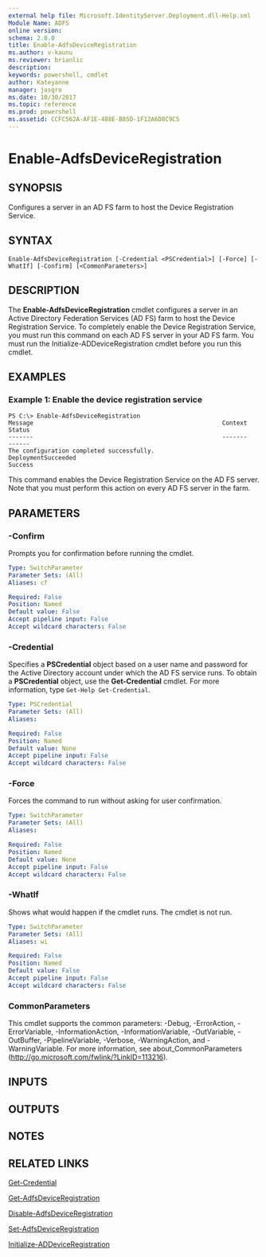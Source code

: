 ```yaml
---
external help file: Microsoft.IdentityServer.Deployment.dll-Help.xml
Module Name: ADFS
online version: 
schema: 2.0.0
title: Enable-AdfsDeviceRegistration
ms.author: v-kaunu
ms.reviewer: brianlic
description: 
keywords: powershell, cmdlet
author: Kateyanne
manager: jasgro
ms.date: 10/30/2017
ms.topic: reference
ms.prod: powershell
ms.assetid: CCFC562A-AF1E-488E-B85D-1F12A6D8C9C5
---
```


# Enable-AdfsDeviceRegistration

## SYNOPSIS
Configures a server in an AD FS farm to host the Device Registration Service.

## SYNTAX

```
Enable-AdfsDeviceRegistration [-Credential <PSCredential>] [-Force] [-WhatIf] [-Confirm] [<CommonParameters>]
```

## DESCRIPTION
The **Enable-AdfsDeviceRegistration** cmdlet configures a server in an Active Directory Federation Services (AD FS) farm to host the Device Registration Service.
To completely enable the Device Registration Service, you must run this command on each AD FS server in your AD FS farm.
You must run the Initialize-ADDeviceRegistration cmdlet before you run this cmdlet.

## EXAMPLES

### Example 1: Enable the device registration service
```
PS C:\> Enable-AdfsDeviceRegistration
Message                                                     Context                                                                                                          Status
-------                                                     -------                                                                                                          ------
The configuration completed successfully.                   DeploymentSucceeded                                                                                             Success
```

This command enables the Device Registration Service on the AD FS server.
Note that you must perform this action on every AD FS server in the farm.

## PARAMETERS

### -Confirm
Prompts you for confirmation before running the cmdlet.

```yaml
Type: SwitchParameter
Parameter Sets: (All)
Aliases: cf

Required: False
Position: Named
Default value: False
Accept pipeline input: False
Accept wildcard characters: False
```

### -Credential
Specifies a **PSCredential** object based on a user name and password for the Active Directory account under which the AD FS service runs.
To obtain a **PSCredential** object, use the **Get-Credential** cmdlet.
For more information, type `Get-Help Get-Credential`.

```yaml
Type: PSCredential
Parameter Sets: (All)
Aliases: 

Required: False
Position: Named
Default value: None
Accept pipeline input: False
Accept wildcard characters: False
```

### -Force
Forces the command to run without asking for user confirmation.

```yaml
Type: SwitchParameter
Parameter Sets: (All)
Aliases: 

Required: False
Position: Named
Default value: None
Accept pipeline input: False
Accept wildcard characters: False
```

### -WhatIf
Shows what would happen if the cmdlet runs.
The cmdlet is not run.

```yaml
Type: SwitchParameter
Parameter Sets: (All)
Aliases: wi

Required: False
Position: Named
Default value: False
Accept pipeline input: False
Accept wildcard characters: False
```

### CommonParameters
This cmdlet supports the common parameters: -Debug, -ErrorAction, -ErrorVariable, -InformationAction, -InformationVariable, -OutVariable, -OutBuffer, -PipelineVariable, -Verbose, -WarningAction, and -WarningVariable. For more information, see about_CommonParameters (http://go.microsoft.com/fwlink/?LinkID=113216).

## INPUTS

## OUTPUTS

## NOTES

## RELATED LINKS

[Get-Credential](https://go.microsoft.com/fwlink/?LinkID=293936)

[Get-AdfsDeviceRegistration](./Get-AdfsDeviceRegistration.md)

[Disable-AdfsDeviceRegistration](./Disable-AdfsDeviceRegistration.md)

[Set-AdfsDeviceRegistration](./Set-AdfsDeviceRegistration.md)

[Initialize-ADDeviceRegistration](./Initialize-ADDeviceRegistration.md)

